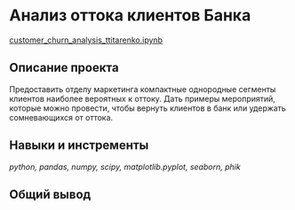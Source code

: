# Анализ оттока клиентов Банка 
[customer_churn_analysis_ttitarenko.ipynb](https://github.com/TatianaTitarenko/Projects/blob/main/Project_2/customer_churn_analysis_ttitarenko.ipynb)

## Описание проекта
Предоставить отделу маркетинга компактные однородные сегменты клиентов наиболее вероятных к оттоку. Дать примеры мероприятий, которые можно провести, чтобы вернуть клиентов в банк или удержать сомневающихся от оттока.

## Навыки и инстременты
*python, pandas, numpy, scipy, matplotlib.pyplot, seaborn, phik*

## Общий вывод
